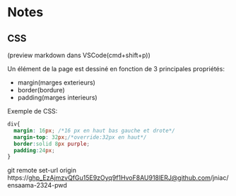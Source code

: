 # Notes

## CSS
(preview markdown dans VSCode(cmd+shift+p))

Un élément de la page est dessiné en fonction de 3 principales propriétés:
- margin(marges exterieurs)
- border(bordure)
- padding(marges interieurs)

Exemple de CSS:
```css
div{
  margin: 16px; /*16 px en haut bas gauche et drote*/
  margin-top: 32px;/*override:32px en haut*/
  border:solid 8px purple;
  padding:24px;
}
```


git remote set-url origin https://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@github.com/jniac/ensaama-2324-pwd
